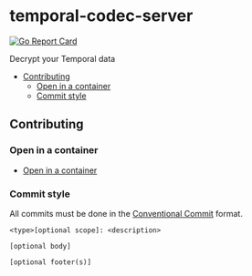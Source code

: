 # temporal-codec-server

<!-- markdownlint-disable-next-line MD013 MD034 -->
[![Go Report Card](https://goreportcard.com/badge/github.com/mrsimonemms/temporal-codec-server)](https://goreportcard.com/report/github.com/mrsimonemms/temporal-codec-server)

Decrypt your Temporal data

<!-- toc -->

* [Contributing](#contributing)
  * [Open in a container](#open-in-a-container)
  * [Commit style](#commit-style)

<!-- Regenerate with "pre-commit run -a markdown-toc" -->

<!-- tocstop -->

## Contributing

### Open in a container

* [Open in a container](https://code.visualstudio.com/docs/devcontainers/containers)

### Commit style

All commits must be done in the [Conventional Commit](https://www.conventionalcommits.org)
format.

```git
<type>[optional scope]: <description>

[optional body]

[optional footer(s)]
```
